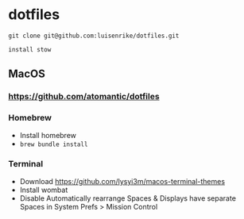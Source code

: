 # dotfiles

`git clone git@github.com:luisenrike/dotfiles.git`

`install stow`

## MacOS

### https://github.com/atomantic/dotfiles

### Homebrew
* Install homebrew
* `brew bundle install`

### Terminal
* Download https://github.com/lysyi3m/macos-terminal-themes
* Install wombat
* Disable Automatically rearrange Spaces & Displays have separate Spaces in System Prefs > Mission Control 
